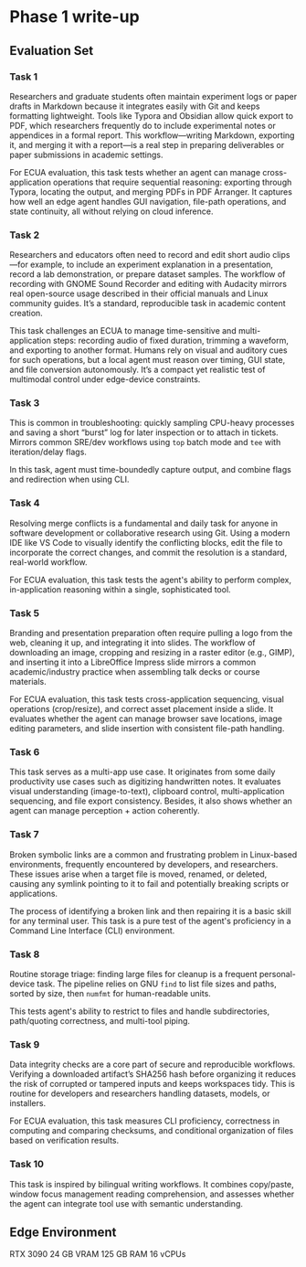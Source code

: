 # Phase 1 write-up 

## Evaluation Set

### Task 1
Researchers and graduate students often maintain experiment logs or paper drafts in Markdown because it integrates easily with Git and keeps formatting lightweight. Tools like Typora and Obsidian allow quick export to PDF, which researchers frequently do to include experimental notes or appendices in a formal report. This workflow—writing Markdown, exporting it, and merging it with a report—is a real step in preparing deliverables or paper submissions in academic settings.

For ECUA evaluation, this task tests whether an agent can manage cross-application operations that require sequential reasoning: exporting through Typora, locating the output, and merging PDFs in PDF Arranger. It captures how well an edge agent handles GUI navigation, file-path operations, and state continuity, all without relying on cloud inference.

### Task 2
Researchers and educators often need to record and edit short audio clips—for example, to include an experiment explanation in a presentation, record a lab demonstration, or prepare dataset samples. The workflow of recording with GNOME Sound Recorder and editing with Audacity mirrors real open-source usage described in their official manuals and Linux community guides. It’s a standard, reproducible task in academic content creation.

This task challenges an ECUA to manage time-sensitive and multi-application steps: recording audio of fixed duration, trimming a waveform, and exporting to another format. Humans rely on visual and auditory cues for such operations, but a local agent must reason over timing, GUI state, and file conversion autonomously. It’s a compact yet realistic test of multimodal control under edge-device constraints.

### Task 3
This is common in troubleshooting: quickly sampling CPU-heavy processes and saving a short “burst” log for later inspection or to attach in tickets. Mirrors common SRE/dev workflows using `top` batch mode and `tee` with iteration/delay flags.

In this task, agent must time-boundedly capture output, and combine flags and redirection when using CLI.

### Task 4
Resolving merge conflicts is a fundamental and daily task for anyone in software development or collaborative research using Git. Using a modern IDE like VS Code to visually identify the conflicting blocks, edit the file to incorporate the correct changes, and commit the resolution is a standard, real-world workflow. 

For ECUA evaluation, this task tests the agent's ability to perform complex, in-application reasoning within a single, sophisticated tool.

### Task 5
Branding and presentation preparation often require pulling a logo from the web, cleaning it up, and integrating it into slides. The workflow of downloading an image, cropping and resizing in a raster editor (e.g., GIMP), and inserting it into a LibreOffice Impress slide mirrors a common academic/industry practice when assembling talk decks or course materials.

For ECUA evaluation, this task tests cross-application sequencing, visual operations (crop/resize), and correct asset placement inside a slide. It evaluates whether the agent can manage browser save locations, image editing parameters, and slide insertion with consistent file-path handling.

### Task 6
This task serves as a multi-app use case. It originates from some daily productivity use cases such as digitizing handwritten notes. It evaluates visual understanding (image-to-text), clipboard control, multi-application sequencing, and file export consistency. Besides, it also shows whether an agent can manage perception + action coherently.

### Task 7
Broken symbolic links are a common and frustrating problem in Linux-based environments, frequently encountered by developers, and researchers. These issues arise when a target file is moved, renamed, or deleted, causing any symlink pointing to it to fail and potentially breaking scripts or applications.

The process of identifying a broken link and then repairing it is a basic skill for any terminal user. This task is a pure test of the agent's proficiency in a Command Line Interface (CLI) environment.

### Task 8
Routine storage triage: finding large files for cleanup is a frequent personal-device task. The pipeline relies on GNU `find` to list file sizes and paths, sorted by size, then `numfmt` for human-readable units.

This tests agent's ability to restrict to files and handle subdirectories, path/quoting correctness, and multi-tool piping.

### Task 9
Data integrity checks are a core part of secure and reproducible workflows. Verifying a downloaded artifact’s SHA256 hash before organizing it reduces the risk of corrupted or tampered inputs and keeps workspaces tidy. This is routine for developers and researchers handling datasets, models, or installers.

For ECUA evaluation, this task measures CLI proficiency, correctness in computing and comparing checksums, and conditional organization of files based on verification results.

### Task 10
This task is inspired by bilingual writing workflows. It combines copy/paste, window focus management reading comprehension, and assesses whether the agent can integrate tool use with semantic understanding.

## Edge Environment
RTX 3090 24 GB VRAM 125 GB RAM 16 vCPUs
